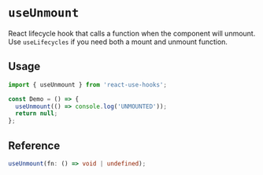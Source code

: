 # `useUnmount`

React lifecycle hook that calls a function when the component will unmount. Use `useLifecycles` if you need both a mount and unmount function.

## Usage

```jsx
import { useUnmount } from 'react-use-hooks';

const Demo = () => {
  useUnmount(() => console.log('UNMOUNTED'));
  return null;
};
```

## Reference

```ts
useUnmount(fn: () => void | undefined);
```
